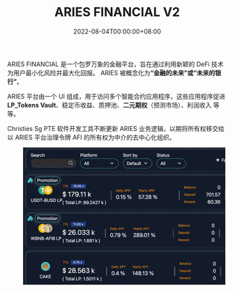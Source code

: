 ﻿---
title: "ARIES FINANCIAL V2"
description: “ARIES FINANCIAL V2 在 BSC 上实施 Yield Farming 和二元期权。”
date: 2022-08-04T00:00:00+08:00
lastmod: 2022-08-04T00:00:00+08:00
draft: false
authors: ["sadfrog"]
featuredImage: "aries-financial-v2.png"
tags: ["DeFi","ARIES FINANCIAL V2"]
categories: ["nfts"]
nfts: ["DeFi"]
blockchain: "BSC"
website: ""
twitter: "https://twitter.com/_AriesFinancial"
discord: ""
telegram: ""
github: ""
youtube: ""
twitch: ""
facebook: ""
instagram: ""
reddit: ""
medium: ""
steam: ""
gitbook: ""
googleplay: ""
appstore: ""
status: "Live"
weight: 
lightgallery: true
toc: true
pinned: false
recommend: false
recommend1: false
---
<p>ARIES FINANCIAL 是一个包罗万象的金融平台，旨在通过利用新颖的 DeFi 技术为用户最小化风险并最大化回报。 ARIES 被概念化为<strong>“金融的未来”或“未来的银行”</strong>。</p>
<p>ARIES 平台由一个 UI 组成，用于访问多个智能合约应用程序，这些应用程序促进 <strong>LP_Tokens Vault</strong>、稳定币收益、质押池、<strong>二元期权</strong>（预测市场）、利润收入 等等。&nbsp;</p>
<p>Christies Sg PTE 软件开发工具不断更新 ARIES 业务逻辑，以期将所有权移交给以 ARIES 平台治理令牌 AFI 的所有权为中介的去中心化组织。</p>

![](sadfrog.png)